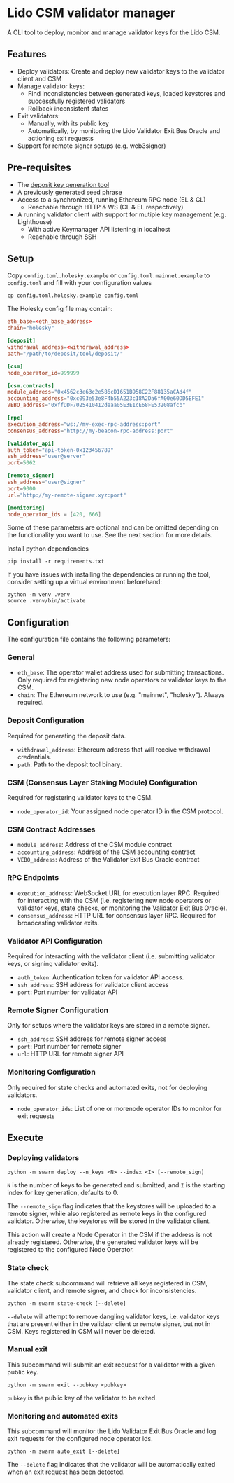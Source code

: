 # Lido CSM validator manager

A CLI tool to deploy, monitor and manage validator keys for the Lido CSM.

## Features

- Deploy validators: Create and deploy new validator keys to the validator client and CSM
- Manage validator keys: 
  - Find inconsistencies between generated keys, loaded keystores and successfully registered validators
  - Rollback inconsistent states
- Exit validators:
  - Manually, with its public key
  - Automatically, by monitoring the Lido Validator Exit Bus Oracle and actioning exit requests
- Support for remote signer setups (e.g. web3signer)

## Pre-requisites

- The [deposit key generation tool](https://github.com/ethereum/staking-deposit-cli)
- A previously generated seed phrase
- Access to a synchronized, running Ethereum RPC node (EL & CL)
  - Reachable through HTTP & WS (CL & EL respectively)
- A running validator client with support for mutiple key management (e.g. Lighthouse)
  - With active Keymanager API listening in localhost
  - Reachable through SSH

## Setup

Copy `config.toml.holesky.example` or `config.toml.mainnet.example` to `config.toml` and fill with your configuration values

```
cp config.toml.holesky.example config.toml
```

The Holesky config file may contain:

```toml
eth_base=<eth_base_address>
chain="holesky"

[deposit]
withdrawal_address=<withdrawal_address>
path="/path/to/deposit/tool/deposit/"

[csm]
node_operator_id=999999

[csm.contracts]
module_address="0x4562c3e63c2e586cD1651B958C22F88135aCAd4f"
accounting_address="0xc093e53e8F4b55A223c18A2Da6fA00e60DD5EFE1"
VEBO_address="0xffDDF7025410412deaa05E3E1cE68FE53208afcb"

[rpc]
execution_address="ws://my-exec-rpc-address:port"
consensus_address="http://my-beacon-rpc-address:port"

[validator_api]
auth_token="api-token-0x123456789"
ssh_address="user@server"
port=5062

[remote_signer]
ssh_address="user@signer"
port=9000
url="http://my-remote-signer.xyz:port"

[monitoring]
node_operator_ids = [420, 666]
```

Some of these parameters are optional and can be omitted depending on the functionality you want to use. See the next section for more details.


Install python dependencies

```
pip install -r requirements.txt
```

If you have issues with installing the dependencies or running the tool, consider setting up a virtual environment beforehand:

```
python -m venv .venv
source .venv/bin/activate
```
## Configuration

The configuration file contains the following parameters:

### General

- `eth_base`: The operator wallet address used for submitting transactions. Only required for registering new node operators or validator keys to the CSM.
- `chain`: The Ethereum network to use (e.g. "mainnet", "holesky"). Always required.

### Deposit Configuration

Required for generating the deposit data.

- `withdrawal_address`: Ethereum address that will receive withdrawal credentials. 
- `path`: Path to the deposit tool binary.

### CSM (Consensus Layer Staking Module) Configuration  

Required for registering validator keys to the CSM.

- `node_operator_id`: Your assigned node operator ID in the CSM protocol.

### CSM Contract Addresses

- `module_address`: Address of the CSM module contract
- `accounting_address`: Address of the CSM accounting contract
- `VEBO_address`: Address of the Validator Exit Bus Oracle contract

### RPC Endpoints

- `execution_address`: WebSocket URL for execution layer RPC. Required for interacting with the CSM (i.e. registering new node operators or validator keys, state checks, or monitoring the Validator Exit Bus Oracle).
- `consensus_address`: HTTP URL for consensus layer RPC. Required for broadcasting validator exits.

### Validator API Configuration

Required for interacting with the validator client (i.e. submitting validator keys, or signing validator exits).

- `auth_token`: Authentication token for validator API access.
- `ssh_address`: SSH address for validator client access
- `port`: Port number for validator API

### Remote Signer Configuration

Only for setups where the validator keys are stored in a remote signer.

- `ssh_address`: SSH address for remote signer access
- `port`: Port number for remote signer
- `url`: HTTP URL for remote signer API

### Monitoring Configuration

Only required for state checks and automated exits, not for deploying validators.

- `node_operator_ids`: List of one or morenode operator IDs to monitor for exit requests

## Execute

### Deploying validators 

`python -m swarm deploy --n_keys <N> --index <I> [--remote_sign]`

`N` is the number of keys to be generated and submitted, and `I` is the starting index for key generation, defaults to 0.

The `--remote_sign` flag indicates that the keystores will be uploaded to a remote signer, while also registered as remote keys in the configured validator. Otherwise, the keystores will be stored in the validator client.

This action will create a Node Operator in the CSM if the address is not already registered. Otherwise, the generated validator keys will be registered to the configured Node Operator.

### State check

The state check subcommand will retrieve all keys registered in CSM, validator client, and remote signer, and check for inconsistencies.

`python -m swarm state-check [--delete]`

`--delete` will attempt to remove dangling validator keys, i.e. validator keys that are present either in the validaor client or remote signer, but not in CSM. Keys registered in CSM will never be deleted.

### Manual exit

This subcommand will submit an exit request for a validator with a given public key.

`python -m swarm exit --pubkey <pubkey>`

`pubkey` is the public key of the validator to be exited.

### Monitoring and automated exits

This subcommand will monitor the Lido Validator Exit Bus Oracle and log exit requests for the configured node operator ids.

`python -m swarm auto_exit [--delete]`

The `--delete` flag indicates that the validator will be automatically exited when an exit request has been detected.
